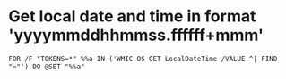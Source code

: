 # Get local date and time in format 'yyyymmddhhmmss.ffffff+mmm'
```batch
FOR /F "TOKENS=*" %%a IN ('WMIC OS GET LocalDateTime /VALUE ^| FIND "="') DO @SET "%%a"
```